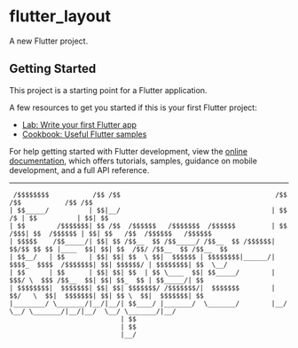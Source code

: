 # flutter_layout

A new Flutter project.

## Getting Started

This project is a starting point for a Flutter application.

A few resources to get you started if this is your first Flutter project:

- [Lab: Write your first Flutter app](https://docs.flutter.dev/get-started/codelab)
- [Cookbook: Useful Flutter samples](https://docs.flutter.dev/cookbook)

For help getting started with Flutter development, view the
[online documentation](https://docs.flutter.dev/), which offers tutorials,
samples, guidance on mobile development, and a full API reference.


---

```
 /$$$$$$$$           /$$ /$$                                       /$$      /$$           /$$ /$$                          
| $$_____/          | $$|__/                                      | $$  /$ | $$          | $$| $$                          
| $$        /$$$$$$$| $$ /$$  /$$$$$$   /$$$$$$$  /$$$$$$         | $$ /$$$| $$  /$$$$$$ | $$| $$   /$$  /$$$$$$   /$$$$$$ 
| $$$$$    /$$_____/| $$| $$ /$$__  $$ /$$_____/ /$$__  $$ /$$$$$$| $$/$$ $$ $$ |____  $$| $$| $$  /$$/ /$$__  $$ /$$__  $$
| $$__/   | $$      | $$| $$| $$  \ $$|  $$$$$$ | $$$$$$$$|______/| $$$$_  $$$$  /$$$$$$$| $$| $$$$$$/ | $$$$$$$$| $$  \__/
| $$      | $$      | $$| $$| $$  | $$ \____  $$| $$_____/        | $$$/ \  $$$ /$$__  $$| $$| $$_  $$ | $$_____/| $$      
| $$$$$$$$|  $$$$$$$| $$| $$| $$$$$$$/ /$$$$$$$/|  $$$$$$$        | $$/   \  $$|  $$$$$$$| $$| $$ \  $$|  $$$$$$$| $$      
|________/ \_______/|__/|__/| $$____/ |_______/  \_______/        |__/     \__/ \_______/|__/|__/  \__/ \_______/|__/      
                            | $$                                                                                           
                            | $$                                                                                           
                            |__/                                                                                           
```
